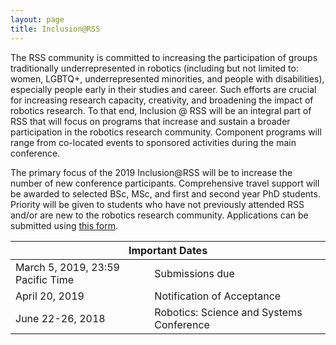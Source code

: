 ```yaml
---
layout: page
title: Inclusion@RSS
---
```


The RSS community is committed to increasing the participation of groups
traditionally underrepresented in robotics (including but not limited to: women,
LGBTQ+, underrepresented minorities, and people with disabilities), especially
people early in their studies and career. Such efforts are crucial for
increasing research capacity, creativity, and broadening the impact of robotics
research. To that end, Inclusion @ RSS will be an integral part of RSS that will
focus on programs that increase and sustain a broader participation in the
robotics research community.  Component programs will range from co-located
events to sponsored activities during the main conference.

The primary focus of the 2019 Inclusion@RSS will be to increase the number of
new conference participants. Comprehensive travel support will be awarded to
selected BSc, MSc, and first and second year PhD students.  Priority will be
given to students who have not previously attended RSS and/or are new to the
robotics research community. Applications can be submitted using <a href="https://goo.gl/forms/3r5w4tcqYRRCcRqN2">this form</a>.

<table class="table">
    <thead>
      <tr>
        <th colspan="2">Important Dates</th>
      </tr>
    </thead>
    <tbody>
      <tr class="grayout">
        <td>March 5, 2019, 23:59 Pacific Time</td>
        <td>Submissions due</td>
      </tr>
      <tr class="grayout">
        <td>April 20, 2019</td>
        <td>Notification of Acceptance</td>
      </tr>
      <tr class="grayout">
        <td>June 22-26, 2018</td>
        <td>Robotics: Science and Systems Conference</td>
      </tr>
    </tbody>
  </table>
